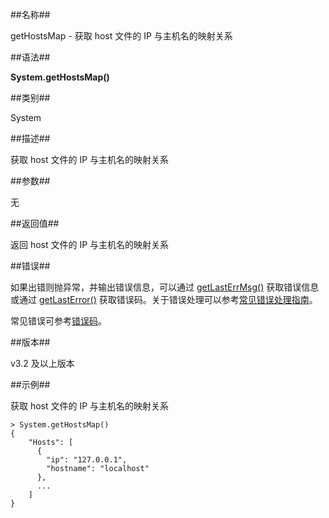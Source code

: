 ##名称##

getHostsMap - 获取 host 文件的 IP 与主机名的映射关系

##语法##

**System.getHostsMap()**

##类别##

System

##描述##

获取 host 文件的 IP 与主机名的映射关系

##参数##

无

##返回值##

返回 host 文件的 IP 与主机名的映射关系

##错误##

如果出错则抛异常，并输出错误信息，可以通过 [getLastErrMsg()](manual/Manual/Sequoiadb_Command/Global/getLastErrMsg.md) 获取错误信息或通过 [getLastError()](manual/Manual/Sequoiadb_Command/Global/getLastError.md) 获取错误码。关于错误处理可以参考[常见错误处理指南](manual/FAQ/faq_sdb.md)。

常见错误可参考[错误码](manual/Manual/Sequoiadb_error_code.md)。

##版本##

v3.2 及以上版本

##示例##

获取 host 文件的 IP 与主机名的映射关系

```lang-javascript
> System.getHostsMap()
{
    "Hosts": [
      {
        "ip": "127.0.0.1",
        "hostname": "localhost"
      },
      ...
    ]
} 
```